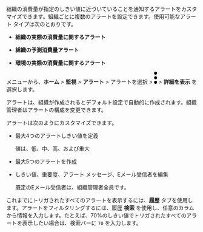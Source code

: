 組織の消費量が指定のしきい値に近づいていることを通知するアラートをカスタマイズできます。組織ごとに複数のアラートを設定できます。使用可能なアラート タイプは次のとおりです。

-   **組織の実際の消費量に関するアラート**

-   **組織の予測消費量アラート**

-   **環境の実際の消費量に関するアラート**

メニューから、**ホーム** \> **監視** \> **アラート** \> アラートを選択 \> ![""](Images/zsz1597101912145.svg) \> **詳細を表示** を選択します。

アラートは、組織が作成されるとデフォルト設定で自動的に作成されます。組織管理者はアラートの構成を変更できます。

アラートは次のようにカスタマイズできます。

-   最大4つのアラートしきい値を定義

    値は、低、中、高、および重大

-   最大5つのアラートを作成

-   しきい値、重要度、アラート メッセージ、Eメール受信者を編集

    既定のEメール受信者は、組織管理者全員です。

これまでにトリガされたすべてのアラートを表示するには、**履歴** タブを使用します。アラートをフィルタリングするには、履歴 **検索** を使用し、任意のカラムから情報を入力します。たとえば、70%のしきい値でトリガされたすべてのアラートを表示したい場合は、検索バーに `70` を入力します。
